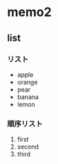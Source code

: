 # memo2

## list


### リスト

- apple
- orange
- pear
- banana
- lemon

### 順序リスト

1. first
1. second
1. third
